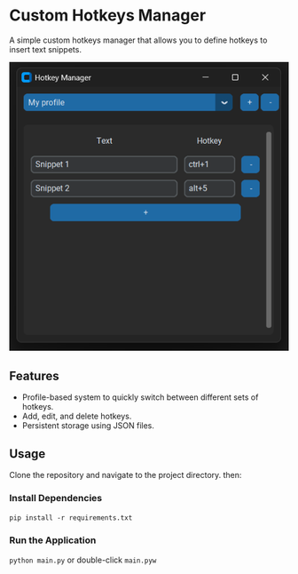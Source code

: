 # Custom Hotkeys Manager

A simple custom hotkeys manager that allows you to define hotkeys to insert text snippets.

![Demo](https://raw.githubusercontent.com/vyper0016/custom-hotkeys-manager/main/demo/ss1.png)

## Features

- Profile-based system to quickly switch between different sets of hotkeys.
- Add, edit, and delete hotkeys.
- Persistent storage using JSON files.

## Usage

Clone the repository and navigate to the project directory. then:

### Install Dependencies

`pip install -r requirements.txt`

### Run the Application

`python main.py` or double-click `main.pyw`
